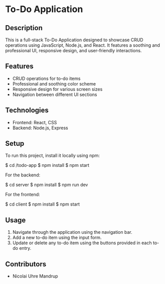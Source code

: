 # To-Do Application

## Description

This is a full-stack To-Do Application designed to showcase CRUD operations using JavaScript, Node.js, and React. It features a soothing and professional UI, responsive design, and user-friendly interactions.

## Features

- CRUD operations for to-do items
- Professional and soothing color scheme
- Responsive design for various screen sizes
- Navigation between different UI sections

## Technologies

- Frontend: React, CSS
- Backend: Node.js, Express

## Setup

To run this project, install it locally using npm:

$ cd /todo-app
$ npm install
$ npm start

For the backend:

$ cd server
$ npm install
$ npm run dev

For the frontend:

$ cd client
$ npm install
$ npm start


## Usage

1. Navigate through the application using the navigation bar.
2. Add a new to-do item using the input form.
3. Update or delete any to-do item using the buttons provided in each to-do entry.

## Contributors

- Nicolai Uhre Mandrup

